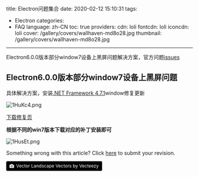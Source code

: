 title: Electron问题集合
date: 2020-02-12 15:10:31
tags:
- Electron
categories:
- FAQ
language: zh-CN
toc: true
providers:
    cdn: loli
    fontcdn: loli
    iconcdn: loli
cover: /gallery/covers/wallhaven-md8o28.jpg
thumbnail: /gallery/covers/wallhaven-md8o28.jpg
---

Electron6.0.0版本部分window7设备上黑屏问题解决方案，官方问题[issues](https://github.com/electron/electron/issues/19569)

<!-- more -->

## Electron6.0.0版本部分window7设备上黑屏问题

具体解决方案，安装[.NET Framework 4.7.1](https://support.microsoft.com/en-us/help/4019990/update-for-the-d3dcompiler-47-dll-component-on-windows)window修复更新

![1HuKc4.png](https://s2.ax1x.com/2020/02/12/1HuKc4.png)

[下载修复页](https://support.microsoft.com/en-us/help/4020302/the-net-framework-4-7-installation-is-blocked-on-windows-7-windows-ser)

**根据不同的win7版本下载对应的补丁安装即可**

![1HusEt.png](https://s2.ax1x.com/2020/02/12/1HusEt.png)

<article class="message message-immersive is-warning">
<div class="message-body">
<i class="fas fa-question-circle mr-2"></i>Something wrong with this article? 
Click <a href="https://github.com/blacklisten/nblogs/edit/site/source/_posts/2020/Electron-FAQ.md">here</a> 
to submit your revision.
</div>
</article>

<a style="background-color:black;color:white;text-decoration:none;padding:4px 6px;font-size:12px;line-height:1.2;display:inline-block;border-radius:3px" href="https://wallhaven.cc" target="_blank" rel="noopener noreferrer" title="Vector Landscape Vectors by Vecteezy"><span style="display:inline-block;padding:2px 3px"><svg xmlns="http://www.w3.org/2000/svg" style="height:12px;width:auto;position:relative;vertical-align:middle;top:-1px;fill:white" viewBox="0 0 32 32"><path d="M20.8 18.1c0 2.7-2.2 4.8-4.8 4.8s-4.8-2.1-4.8-4.8c0-2.7 2.2-4.8 4.8-4.8 2.7.1 4.8 2.2 4.8 4.8zm11.2-7.4v14.9c0 2.3-1.9 4.3-4.3 4.3h-23.4c-2.4 0-4.3-1.9-4.3-4.3v-15c0-2.3 1.9-4.3 4.3-4.3h3.7l.8-2.3c.4-1.1 1.7-2 2.9-2h8.6c1.2 0 2.5.9 2.9 2l.8 2.4h3.7c2.4 0 4.3 1.9 4.3 4.3zm-8.6 7.5c0-4.1-3.3-7.5-7.5-7.5-4.1 0-7.5 3.4-7.5 7.5s3.3 7.5 7.5 7.5c4.2-.1 7.5-3.4 7.5-7.5z"></path></svg></span><span style="display:inline-block;padding:2px 3px">Vector Landscape Vectors by Vecteezy</span></a>
